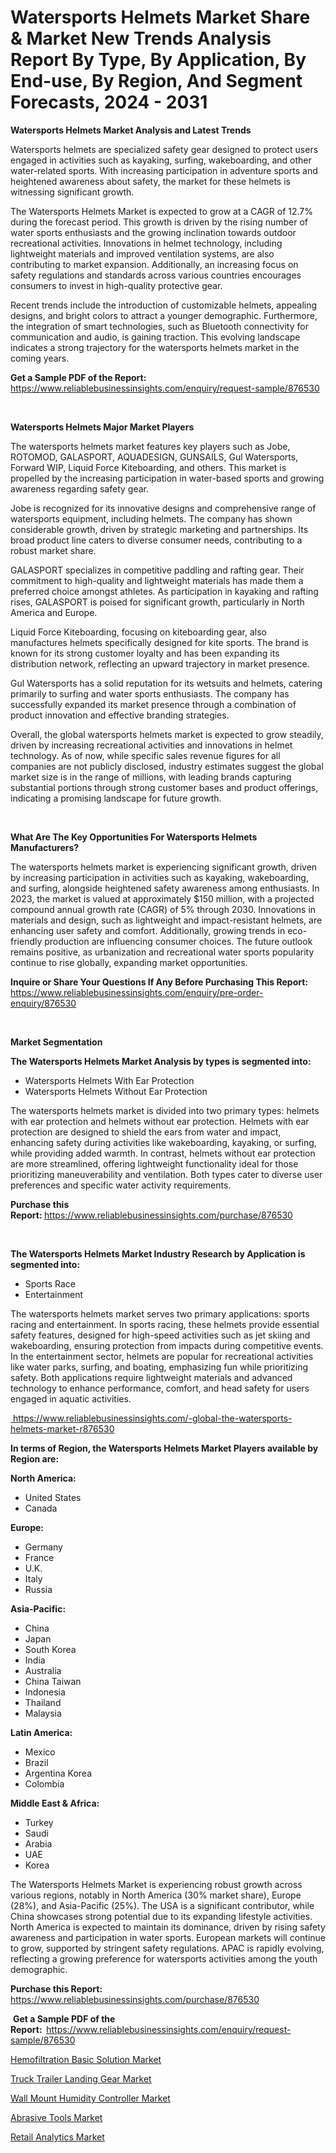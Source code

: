 <p><h1>Watersports Helmets Market Share & Market New Trends Analysis Report By Type, By Application, By End-use, By Region, And Segment Forecasts, 2024 - 2031</h1></p><p><strong>Watersports Helmets Market Analysis and Latest Trends</strong></p>
<p><p>Watersports helmets are specialized safety gear designed to protect users engaged in activities such as kayaking, surfing, wakeboarding, and other water-related sports. With increasing participation in adventure sports and heightened awareness about safety, the market for these helmets is witnessing significant growth. </p><p>The Watersports Helmets Market is expected to grow at a CAGR of 12.7% during the forecast period. This growth is driven by the rising number of water sports enthusiasts and the growing inclination towards outdoor recreational activities. Innovations in helmet technology, including lightweight materials and improved ventilation systems, are also contributing to market expansion. Additionally, an increasing focus on safety regulations and standards across various countries encourages consumers to invest in high-quality protective gear. </p><p>Recent trends include the introduction of customizable helmets, appealing designs, and bright colors to attract a younger demographic. Furthermore, the integration of smart technologies, such as Bluetooth connectivity for communication and audio, is gaining traction. This evolving landscape indicates a strong trajectory for the watersports helmets market in the coming years.</p></p>
<p><strong>Get a Sample PDF of the Report:&nbsp;</strong> <a href="https://www.reliablebusinessinsights.com/enquiry/request-sample/876530?utm_campaign=1119&utm_medium=2&utm_source=Github&utm_content=ia&utm_term=03122024&utm_id=watersports-helmets">https://www.reliablebusinessinsights.com/enquiry/request-sample/876530</a></p>
<p>&nbsp;</p>
<p><strong>Watersports Helmets Major Market Players</strong></p>
<p><p>The watersports helmets market features key players such as Jobe, ROTOMOD, GALASPORT, AQUADESIGN, GUNSAILS, Gul Watersports, Forward WIP, Liquid Force Kiteboarding, and others. This market is propelled by the increasing participation in water-based sports and growing awareness regarding safety gear.</p><p>Jobe is recognized for its innovative designs and comprehensive range of watersports equipment, including helmets. The company has shown considerable growth, driven by strategic marketing and partnerships. Its broad product line caters to diverse consumer needs, contributing to a robust market share.</p><p>GALASPORT specializes in competitive paddling and rafting gear. Their commitment to high-quality and lightweight materials has made them a preferred choice amongst athletes. As participation in kayaking and rafting rises, GALASPORT is poised for significant growth, particularly in North America and Europe.</p><p>Liquid Force Kiteboarding, focusing on kiteboarding gear, also manufactures helmets specifically designed for kite sports. The brand is known for its strong customer loyalty and has been expanding its distribution network, reflecting an upward trajectory in market presence.</p><p>Gul Watersports has a solid reputation for its wetsuits and helmets, catering primarily to surfing and water sports enthusiasts. The company has successfully expanded its market presence through a combination of product innovation and effective branding strategies.</p><p>Overall, the global watersports helmets market is expected to grow steadily, driven by increasing recreational activities and innovations in helmet technology. As of now, while specific sales revenue figures for all companies are not publicly disclosed, industry estimates suggest the global market size is in the range of millions, with leading brands capturing substantial portions through strong customer bases and product offerings, indicating a promising landscape for future growth.</p></p>
<p>&nbsp;</p>
<p><strong>What Are The Key Opportunities For Watersports Helmets Manufacturers?</strong></p>
<p><p>The watersports helmets market is experiencing significant growth, driven by increasing participation in activities such as kayaking, wakeboarding, and surfing, alongside heightened safety awareness among enthusiasts. In 2023, the market is valued at approximately $150 million, with a projected compound annual growth rate (CAGR) of 5% through 2030. Innovations in materials and design, such as lightweight and impact-resistant helmets, are enhancing user safety and comfort. Additionally, growing trends in eco-friendly production are influencing consumer choices. The future outlook remains positive, as urbanization and recreational water sports popularity continue to rise globally, expanding market opportunities.</p></p>
<p><strong>Inquire or Share Your Questions If Any Before Purchasing This Report:</strong> <a href="https://www.reliablebusinessinsights.com/enquiry/pre-order-enquiry/876530?utm_campaign=1119&utm_medium=2&utm_source=Github&utm_content=ia&utm_term=03122024&utm_id=watersports-helmets">https://www.reliablebusinessinsights.com/enquiry/pre-order-enquiry/876530</a></p>
<p>&nbsp;</p>
<p><strong>Market Segmentation</strong></p>
<p><strong>The Watersports Helmets Market Analysis by types is segmented into:</strong></p>
<p><ul><li>Watersports Helmets With Ear Protection</li><li>Watersports Helmets Without Ear Protection</li></ul></p>
<p><p>The watersports helmets market is divided into two primary types: helmets with ear protection and helmets without ear protection. Helmets with ear protection are designed to shield the ears from water and impact, enhancing safety during activities like wakeboarding, kayaking, or surfing, while providing added warmth. In contrast, helmets without ear protection are more streamlined, offering lightweight functionality ideal for those prioritizing maneuverability and ventilation. Both types cater to diverse user preferences and specific water activity requirements.</p></p>
<p><strong>Purchase this Report:&nbsp;</strong><a href="https://www.reliablebusinessinsights.com/purchase/876530?utm_campaign=1119&utm_medium=2&utm_source=Github&utm_content=ia&utm_term=03122024&utm_id=watersports-helmets">https://www.reliablebusinessinsights.com/purchase/876530</a></p>
<p>&nbsp;</p>
<p><strong>The Watersports Helmets Market Industry Research by Application is segmented into:</strong></p>
<p><ul><li>Sports Race</li><li>Entertainment</li></ul></p>
<p><p>The watersports helmets market serves two primary applications: sports racing and entertainment. In sports racing, these helmets provide essential safety features, designed for high-speed activities such as jet skiing and wakeboarding, ensuring protection from impacts during competitive events. In the entertainment sector, helmets are popular for recreational activities like water parks, surfing, and boating, emphasizing fun while prioritizing safety. Both applications require lightweight materials and advanced technology to enhance performance, comfort, and head safety for users engaged in aquatic activities.</p></p>
<p><a href="https://www.reliablebusinessinsights.com/-global-the-watersports-helmets-market-r876530?utm_campaign=1119&utm_medium=2&utm_source=Github&utm_content=ia&utm_term=03122024&utm_id=watersports-helmets">&nbsp;https://www.reliablebusinessinsights.com/-global-the-watersports-helmets-market-r876530</a></p>
<p><strong>In terms of Region, the Watersports Helmets Market Players available by Region are:</strong></p>
<p>
    <p> <strong> North America: </strong>
        <ul>
            <li>United States</li>
            <li>Canada</li>
        </ul>
        </p> 
    <p> <strong> Europe: </strong>
        <ul>
            <li>Germany</li>
            <li>France</li>
            <li>U.K.</li>
            <li>Italy</li>
            <li>Russia</li>
        </ul>
        </p> 
    <p> <strong> Asia-Pacific: </strong>
        <ul>
            <li>China</li>
            <li>Japan</li>
            <li>South Korea</li>
            <li>India</li>
            <li>Australia</li>
            <li>China Taiwan</li>
            <li>Indonesia</li>
            <li>Thailand</li>
            <li>Malaysia</li>
        </ul>
        </p> 
    <p> <strong> Latin America: </strong>
        <ul>
            <li>Mexico</li>
            <li>Brazil</li>
            <li>Argentina Korea</li>
            <li>Colombia</li>
        </ul>
        </p> 
    <p> <strong> Middle East & Africa: </strong>
        <ul>
            <li>Turkey</li>
            <li>Saudi</li>
            <li>Arabia</li>
            <li>UAE</li>
            <li>Korea</li>
        </ul>
    </p>
    </p>
<p><p>The Watersports Helmets Market is experiencing robust growth across various regions, notably in North America (30% market share), Europe (28%), and Asia-Pacific (25%). The USA is a significant contributor, while China showcases strong potential due to its expanding lifestyle activities. North America is expected to maintain its dominance, driven by rising safety awareness and participation in water sports. European markets will continue to grow, supported by stringent safety regulations. APAC is rapidly evolving, reflecting a growing preference for watersports activities among the youth demographic.</p></p>
<p><strong>Purchase this Report: </strong><a href="https://www.reliablebusinessinsights.com/purchase/876530?utm_campaign=1119&utm_medium=2&utm_source=Github&utm_content=ia&utm_term=03122024&utm_id=watersports-helmets">https://www.reliablebusinessinsights.com/purchase/876530</a></p>
<p>&nbsp;<strong>Get a Sample PDF of the Report:&nbsp;&nbsp;</strong><a href="https://www.reliablebusinessinsights.com/enquiry/request-sample/876530?utm_campaign=1119&utm_medium=2&utm_source=Github&utm_content=ia&utm_term=03122024&utm_id=watersports-helmets">https://www.reliablebusinessinsights.com/enquiry/request-sample/876530</a></p>
<p><strong></strong></p>
<p><p><a href="https://issuu.com/reportprime-2/docs/hemofiltration-basic-solution-market-size-2030.ppt?utm_campaign=1119&utm_medium=2&utm_source=Github&utm_content=ia&utm_term=03122024&utm_id=watersports-helmets">Hemofiltration Basic Solution Market</a></p><p><a href="https://www.linkedin.com/pulse/global-truck-trailer-landing-gear-market-landscape-future-dgdae?utm_campaign=1119&utm_medium=2&utm_source=Github&utm_content=ia&utm_term=03122024&utm_id=watersports-helmets">Truck Trailer Landing Gear Market</a></p><p><a href="https://github.com/JakirUddin651/Market-Research-Report-List-1/blob/main/wall-mount-humidity-controller-market.md?utm_campaign=1119&utm_medium=2&utm_source=Github&utm_content=ia&utm_term=03122024&utm_id=watersports-helmets">Wall Mount Humidity Controller Market</a></p><p><a href="https://www.linkedin.com/pulse/abrasive-tools-market-matrix-applications-types-cagr-growth-bqyae?utm_campaign=1119&utm_medium=2&utm_source=Github&utm_content=ia&utm_term=03122024&utm_id=watersports-helmets">Abrasive Tools Market</a></p><p><a href="https://issuu.com/reportprime-2/docs/retail-analytics-market-size-2030.pptx?utm_campaign=1119&utm_medium=2&utm_source=Github&utm_content=ia&utm_term=03122024&utm_id=watersports-helmets">Retail Analytics Market</a></p></p>